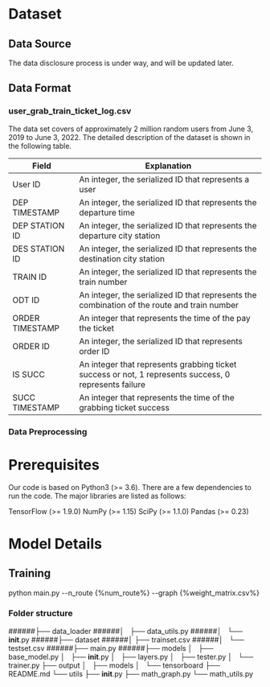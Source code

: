 # Dataset
## Data Source

The data disclosure process is under way, and will be updated later.


## Data Format

### user_grab_train_ticket_log.csv
The data set covers  of approximately 2 million random users from June 3, 2019 to June 3, 2022. The detailed description of the dataset is shown in the following table.

| Field | Explanation |
| --- | --- |
| User ID | An integer, the serialized ID that represents a user |
| DEP TIMESTAMP|  An integer, the serialized ID that represents the departure time |
| DEP STATION ID|  An integer, the serialized ID that represents the departure city station |
| DES STATION ID |  An integer, the serialized ID that represents the destination city station |
| TRAIN ID |  An integer, the serialized ID that represents the train number|
| ODT ID |  An integer, the serialized ID that represents the combination of the route and train number|
| ORDER TIMESTAMP|  An integer that represents the time of the pay the ticket |
| ORDER ID|  An integer, the serialized ID that represents order ID |
| IS SUCC |  An integer that represents grabbing ticket success or not, 1 represents success, 0 represents failure|
| SUCC TIMESTAMP|  An integer that represents the time of the grabbing ticket success |

### Data Preprocessing


# Prerequisites

Our code is based on Python3 (>= 3.6). There are a few dependencies to run the code. The major libraries are listed as follows:

TensorFlow (>= 1.9.0)
NumPy (>= 1.15)
SciPy (>= 1.1.0)
Pandas (>= 0.23)

# Model Details
## Training
python main.py --n_route {%num_route%} --graph {%weight_matrix.csv%}
### Folder structure

######├── data_loader 
######│   ├── data_utils.py 
######│   └── __init__.py 
######├── dataset 
######│   ├── trainset.csv 
######│   └── testset.csv 
######├── main.py 
######├── models 
│   ├── base_model.py 
│   ├── __init__.py 
│   ├── layers.py 
│   ├── tester.py 
│   └── trainer.py 
├── output 
│   ├── models 
│   └── tensorboard 
├── README.md 
└── utils 
    ├── __init__.py 
    ├── math_graph.py 
    └── math_utils.py 
